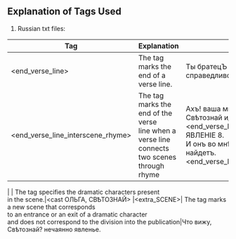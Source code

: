 ## Explanation of Tags Used
1. Russian txt files:

| Tag                | Explanation                           | Example
| ------------------ | ------------------------------------- |------------- 
| <end_verse_line>   | The tag marks the end of a verse line. |Ты братецЪ думаешь конечно справедливо. <end_verse_line>                                                        
| <end_verse_line_interscene_rhyme> |The tag marks the end of the verse <br>line when a verse line connects two scenes through rhyme |Ахъ! ваша мнѣ любовь — но Свѣтознай идетъ. <end_verse_line_interscene_rhyme> <br> ЯВЛЕНІЕ 8.<br> И онъ во мнѣ любовь такую же найдетъ.<end_verse_line_interscene_rhyme> 

|<cast> | The tag specifies the dramatic characters present<br> in the scene.|<cast ОЛЬГА, СВѢТОЗНАЙ>
|<extra_SCENE>| The tag marks a new scene that corresponds<br>to an entrance or an exit of a dramatic character<br>and does not correspond to the division into the publication|Что вижу, Свѣтознай? нечаянно явленье.<br>
